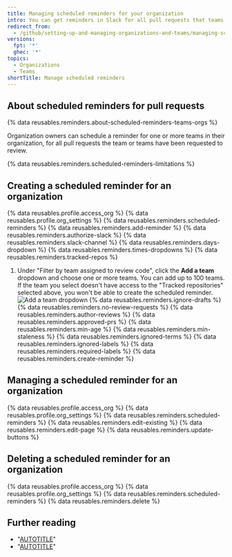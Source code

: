 ```yaml
---
title: Managing scheduled reminders for your organization
intro: You can get reminders in Slack for all pull requests that teams in your organization have been requested to review.
redirect_from:
  - /github/setting-up-and-managing-organizations-and-teams/managing-scheduled-reminders-for-your-organization
versions:
  fpt: '*'
  ghec: '*'
topics:
  - Organizations
  - Teams
shortTitle: Manage scheduled reminders
---
```


## About scheduled reminders for pull requests

{% data reusables.reminders.about-scheduled-reminders-teams-orgs %}

Organization owners can schedule a reminder for one or more teams in their organization, for all pull requests the team or teams have been requested to review.

{% data reusables.reminders.scheduled-reminders-limitations %}

## Creating a scheduled reminder for an organization
{% data reusables.profile.access_org %}
{% data reusables.profile.org_settings %}
{% data reusables.reminders.scheduled-reminders %}
{% data reusables.reminders.add-reminder %}
{% data reusables.reminders.authorize-slack %}
{% data reusables.reminders.slack-channel %}
{% data reusables.reminders.days-dropdown %}
{% data reusables.reminders.times-dropdowns %}
{% data reusables.reminders.tracked-repos %}
1.  Under "Filter by team assigned to review code", click the **Add a team** dropdown and choose one or more teams. You can add up to 100 teams. If the team you select doesn't have access to the "Tracked repositories" selected above, you won't be able to create the scheduled reminder.
![Add a team dropdown](/assets/images/help/organizations/scheduled-reminders-add-teams.png)
{% data reusables.reminders.ignore-drafts %}
{% data reusables.reminders.no-review-requests %}
{% data reusables.reminders.author-reviews %}
{% data reusables.reminders.approved-prs %}
{% data reusables.reminders.min-age %}
{% data reusables.reminders.min-staleness %}
{% data reusables.reminders.ignored-terms %}
{% data reusables.reminders.ignored-labels %}
{% data reusables.reminders.required-labels %}
{% data reusables.reminders.create-reminder %}

## Managing a scheduled reminder for an organization
{% data reusables.profile.access_org %}
{% data reusables.profile.org_settings %}
{% data reusables.reminders.scheduled-reminders %}
{% data reusables.reminders.edit-existing %}
{% data reusables.reminders.edit-page %}
{% data reusables.reminders.update-buttons %}

## Deleting a scheduled reminder for an organization
{% data reusables.profile.access_org %}
{% data reusables.profile.org_settings %}
{% data reusables.reminders.scheduled-reminders %}
{% data reusables.reminders.delete %}

## Further reading

- "[AUTOTITLE](/account-and-profile/setting-up-and-managing-your-personal-account-on-github/managing-your-membership-in-organizations/managing-your-scheduled-reminders)"
- "[AUTOTITLE](/organizations/organizing-members-into-teams/managing-scheduled-reminders-for-your-team)"
